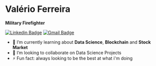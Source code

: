 # Valério Ferreira

**Military Firefighter**

[![Linkedin Badge](https://img.shields.io/badge/-Linkedin-blue?style=flat-square&logo=Linkedin&logoColor=white&link=https://www.linkedin.com/in/tarcisiophilips/)](https://www.linkedin.com/in/val%C3%A9rio-ferreira-b0558921b/)
[![Gmail Badge](https://img.shields.io/badge/-Gmail-c14438?style=flat-square&logo=Gmail&logoColor=white&link=mailto:tarcisio.rodrigues@professor.colegioplanck.com.br)](mailto:valerioeducfin@gmail.com)

- 🌱 I’m currently learning about **Data Science**, **Blockchain** and **Stock Market** 
- 👯 I’m looking to collaborate on Data Science Projects
- ⚡ Fun fact: always looking to be the best at what i'm doing
